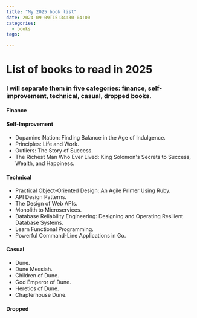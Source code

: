 ```yaml
---
title: "My 2025 book list"
date: 2024-09-09T15:34:30-04:00
categories: 
  - books
tags:

---
```


# List of books to read in 2025

### I will separate them in five categories: finance, self-improvement, technical, casual, dropped books.

#### Finance


#### Self-Improvement

- Dopamine Nation: Finding Balance in the Age of Indulgence.
- Principles: Life and Work.
- Outliers: The Story of Success.
- The Richest Man Who Ever Lived: King Solomon's Secrets to Success, Wealth, and Happiness.

#### Technical

- Practical Object-Oriented Design: An Agile Primer Using Ruby.
- API Design Patterns.
- The Design of Web APIs.
- Monolith to Microservices.
- Database Reliability Engineering: Designing and Operating Resilient Database Systems.
- Learn Functional Programming.
- Powerful Command-Line Applications in Go.

#### Casual

- Dune.
- Dune Messiah.
- Children of Dune.
- God Emperor of Dune.
- Heretics of Dune.
- Chapterhouse Dune.

#### Dropped
